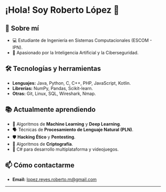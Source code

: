 # ¡Hola! Soy Roberto López 🤕

## 🚀 Sobre mí
- 💻 Estudiante de Ingeniería en Sistemas Computacionales (ESCOM - IPN).
- 🔐 Apasionado por la Inteligencia Artificial y la Ciberseguridad.

## 🛠️ Tecnologías y herramientas
- **Lenguajes:** Java, Python, C, C++, PHP, JavaScript, Kotlin.  
- **Librerías:** NumPy, Pandas, Scikit-learn.  
- **Otras:** Git, Linux, SQL, Wireshark, Nmap.

## 📚 Actualmente aprendiendo
- 🤖 Algoritmos de **Machine Learning** y **Deep Learning**.  
- 🗣️ Técnicas de **Procesamiento de Lenguaje Natural (PLN)**.  
- 🛡️ **Hacking Ético** y **Pentesting**.  
- 🔐 Algoritmos de **Criptografía**.
- 🧩 C# para desarrollo multiplataforma y videojuegos.

## 📫 Cómo contactarme
- **Email:** lopez.reyes.roberto.m@gmail.com

---
